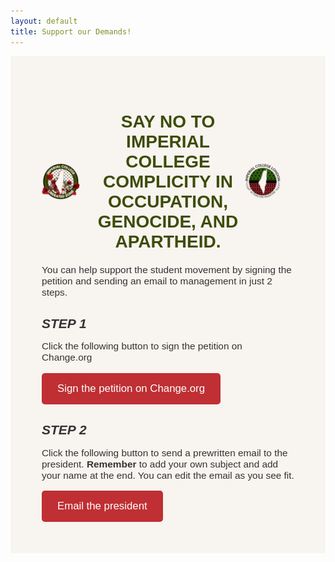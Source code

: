 ```yaml
---
layout: default
title: Support our Demands!
---
```


<style>
  .container {
    text-align: left;
    padding: 50px;
    background-color: #f8f4f0;
    max-width: 100%;
  }

  h1 {
    font-family: 'Open Sauce One', 'Arial', sans-serif;
    font-size: 2em;
    margin-bottom: 20px;
    display: flex;
    justify-content: center;
    align-items: center;
    align-text: center;
    color: #3d4c06;
    text-transform: uppercase;
  }

  h1 img {
    max-width: 15%; /* Adjust the height as needed */
    max-height: 100px;
    margin-right: 20px;
    margin-right: 20px;
  }

  h2 {
    font-family: aileron, 'Arial', sans-serif;
    font-size: 1.5em;
    margin-bottom: 10px;
    color: #333;
    text-transform: uppercase;
  }

  p {
    font-family: 'Open Sauce One', sans-serif;
    color: #333;
    font-size: 1.1em;
  }

  .flex-container {
    display: flex;
    flex-wrap: wrap;
    justify-content: space-between;
    align-items: center;
  }

  .flex-container > div, .flex-container > a {
    flex: 1;
    margin: 10px;
  }

  .button {
    display: inline-block;
    padding: 15px 25px;
    font-size: 1.2em;
    font-family: 'Arial', sans-serif;
    color: #fff;
    /* width: 300px; */
    align: center;
    background-color: #bf2f33;
    border: none;
    border-radius: 5px;
    text-decoration: none;
    cursor: pointer;
    transition: background-color 0.3s ease;
  }

  .button:hover {
    background-color: #8e1f1d;
  }

  @import url('https://fonts.cdnfonts.com/css/open-sauce-one');

  @media (max-width: 800px) {
    h1 {
      font-size: 1em;
    }

    h1 img {
      max-width: 10%;
    }

    .button {
      font-size: 1.2em;
      padding: 10px 20px;
    }

    p {
      font
    }
  }
</style>

<div class="container">
  <h1 style="text-align: center;">
    <img src="./logo.png" alt="LZ Logo">
    Say no to Imperial College complicity in occupation, genocide, and apartheid.
    <img src="./logo-afp.png" alt="AFP Logo">
  </h1>
  <p>You can help support the student movement by signing the petition and sending an email to management in just 2 steps.</p>
  
  <div>
    <h2><em>STEP 1</em></h2>
    <div>
      <p>Click the following button to sign the petition on Change.org</p>
      <a href="https://www.change.org/p/cut-ties-with-israel-at-imperial-college-london-divest-from-genocide" target="_blank" class="button">
        Sign the petition on Change.org
      </a>
    </div>
    <h2><em>STEP 2</em></h2>
    <div>
      <p>Click the following button to send a prewritten email to the president. <b>Remember</b> to add your own subject and add your name at the end. You can edit the email as you see fit.</p>
      <a href="mailto:president@imperial.ac.uk?body=Dear%20Professor%20Brady%2C%0A%0ASince%20the%207th%20October%2C%20Israel%20has%20killed%20over%2040%2C000%20Palestinians%20and%20destroyed%20every%20single%20university%20in%20Gaza.%20These%20crimes%20are%20committed%20using%20funding%20and%20technology%20from%20the%20UK%2C%20the%20US%2C%20and%20their%20allies.%20In%20addition%20to%20these%20governments%2C%20private%20companies%20are%20complicit%20by%20providing%20services%20and%20technology%20to%20the%20military%20and%20state%20which%20is%20used%20to%20enact%20these%20atrocities.%0A%0AImperial%20College%2C%20like%20other%20universities%20in%20the%20UK%20and%20worldwide%2C%20is%20complicit%20in%20Israel%27s%20occupation%20of%20the%20Palestinian%20land%20and%20people.%20This%20occupation%20and%20systemic%20apartheid%20has%20culminated%20in%20what%20has%20now%20been%20described%20by%20the%20UN%20as%20a%20plausible%20genocide.%0A%0AAs%20a%20member%20of%20the%20Imperial%20community%2C%20I%20support%20the%20following%20demands%20made%20by%20the%20student%20body%3A%0A%0A-%20Imperial%20should%20cut%20industry%20and%20research%20ties%20with%20companies%20such%20as%20Caterpillar%20Inc.%20and%20BAE%20Systems%2C%20which%20are%20complicit%20in%20the%20war%20crimes%20against%20Palestine.%0A-%20Imperial%20should%20disclose%20all%20investments%20and%20divest%20from%20companies%20which%20support%20the%20occupation%20of%20Palestine.%0A-%20Explicit%20condemnation%20of%20Israel%27s%20actions%20and%20of%20students%20and%20staff%20who%20express%20support%20for%20such%20atrocities.%0A-%20Imperial%20should%20provide%20support%20to%20Palestinian%20students%20through%20scholarships%2C%20establishing%20links%20with%20Palestinian%20universities%2C%20and%20supporting%20the%20rebuilding%20of%20the%20Gazan%20higher%20education%20sector.%20Every%20single%20university%20in%20Gaza%20has%20been%20destroyed%20by%20Israel.%0A-%20The%20establishment%20of%20an%20independent%20student%20and%20staff%20body%20to%20ensure%20compliance%20with%20demands%20%281%29%20and%20%282%29%2C%20as%20well%20as%20serve%20to%20provide%20oversight%20on%20future%20investments%20to%20ensure%20that%20Imperial%20is%20not%20complicit%20in%20future%20crimes.%20This%20body%20may%20also%20pave%20the%20way%20to%20a%20more%20democratic%20student%20and%20staff%20driven%20investment%20policy.%0A%0AThe%20college%27s%20current%20position%20of%20complicity%20and%20implicit%20support%20creates%20a%20deeply%20unsafe%20environment%20for%20many%20students%20and%20it%20is%20our%20collective%20duty%20to%20ensure%20that%20this%20is%20addressed.%0A%0AWarm%20regards%2C%0A%5BINSERT%20NAME%20HERE%5D" class="button">
        Email the president
      </a>
    </div>
  </div>
</div>
